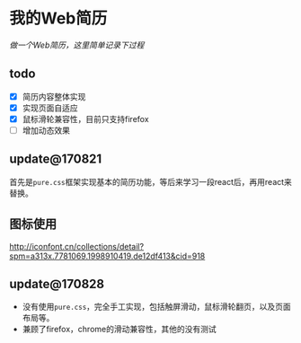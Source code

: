 # 我的Web简历
*做一个Web简历，这里简单记录下过程*
## todo
- [x] 简历内容整体实现
- [x] 实现页面自适应
- [x] 鼠标滑轮兼容性，目前只支持firefox
- [ ] 增加动态效果

## update@170821
首先是`pure.css`框架实现基本的简历功能，等后来学习一段react后，再用react来替换。
## 图标使用
http://iconfont.cn/collections/detail?spm=a313x.7781069.1998910419.de12df413&cid=918
## update@170828
- 没有使用`pure.css`，完全手工实现，包括触屏滑动，鼠标滑轮翻页，以及页面布局等。
- 兼顾了firefox，chrome的滑动兼容性，其他的没有测试